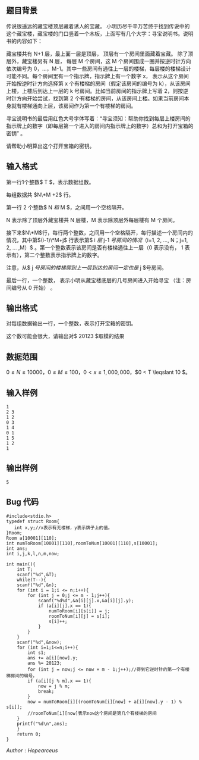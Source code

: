 ## 题目背景

传说很遥远的藏宝楼顶层藏着诱人的宝藏。 小明历尽千辛万苦终于找到传说中的这个藏宝楼，藏宝楼的门口竖着一个木板，上面写有几个大字：寻宝说明书。说明书的内容如下：

藏宝楼共有 N+1 层，最上面一层是顶层， 顶层有一个房间里面藏着宝藏。 除了顶层外，藏宝楼另有 N 层， 每层 M 个房间，这 M 个房间围成一圈并按逆时针方向依次编号为 0，…，M-1。其中一些房间有通往上一层的楼梯，每层楼的楼梯设计可能不同。每个房间里有一个指示牌，指示牌上有一个数字 x， 表示从这个房间开始按逆时针方向选择第 x 个有楼梯的房间（假定该房间的编号为 k），从该房间上楼，上楼后到达上一层的 k 号房间。比如当前房间的指示牌上写着 2，则按逆时针方向开始尝试，找到第 2 个有楼梯的房间，从该房间上楼。如果当前房间本身就有楼梯通向上层，该房间作为第一个有楼梯的房间。

寻宝说明书的最后用红色大号字体写着：“寻宝须知：帮助你找到每层上楼房间的指示牌上的数字（即每层第一个进入的房间内指示牌上的数字）总和为打开宝箱的密钥” 。

请帮助小明算出这个打开宝箱的密钥。


## 输入格式

第一行1个整数$ T $，表示数据组数。

每组数据共 $N\*M +2$ 行。

第一行 2 个整数$ N $和$ M $，之间用一个空格隔开。

N 表示除了顶层外藏宝楼共 N 层楼，M 表示除顶层外每层楼有 M 个房间。

接下来$N\*M$行，每行两个整数，之间用一个空格隔开，每行描述一个房间内的情况，其中第$(i-1)\*M+j$ 行表示第$ i $层$ j-1 $号房间的情况$（i=1, 2, …, N；j=1, 2, … ,M）$ 。第一个整数表示该房间是否有楼梯通往上一层（0 表示没有， 1 表示有），第二个整数表示指示牌上的数字。

注意，从$ j $号房间的楼梯爬到上一层到达的房间一定也是$ j $号房间。

最后一行，一个整数， 表示小明从藏宝楼底层的几号房间进入开始寻宝 （注：房间编号从 0 开始） 。



## 输出格式

对每组数据输出一行，一个整数，表示打开宝箱的密钥。

这个数可能会很大，请输出对$ 20123 $取模的结果


## 数据范围

$0 \leqslant N \leqslant 10000$，$0 \leqslant M \leqslant 100$，$0 \lt x \leqslant 1, 000, 000$，$0 < T \leqslant 10 $。

## 输入样例

    1
    2 3
    1 2
    0 3
    1 4
    0 1
    1 5
    1 2
    1

## 输出样例

    5

## Bug 代码
    #include<stdio.h>
    typedef struct Room{
       int x,y;//x表示有无楼梯，y表示牌子上的值。 
    }Room;
    Room a[10001][110];
    int numToRoom[10001][110],roomToNum[10001][110],s[10001];
    int ans;
    int i,j,k,l,n,m,now;

    int main(){
	    int T;
	    scanf("%d",&T);
	    while(T--){
		scanf("%d",&n);
		for (int i = 1;i <= n;i++){
			for (int j = 0;j <= m - 1;j++){
				scanf("%d%d",&a[i][j].x,&a[i][j].y);
				if (a[i][j].x == 1){
					numToRoom[i][s[i]] = j;
					roomToNum[i][j] = s[i];
					s[i]++;
				}
			}
		}
		scanf("%d",&now);
		for (int i=1;i<=n;i++){
			int s1;
			ans += a[i][now].y;
			ans %= 20123;
			for (int j = now;j <= now + m - 1;j++);//得到它逆时针的第一个有楼梯房间的编号。
			if (a[i][j % m].x == 1){
	  			now = j % m;
	  			break;
			}
			now = numToRoom[i][(roomToNum[i][now] + a[i][now].y - 1) % s[i]];
			//roomToNum[i][now]表示now这个房间是第几个有楼梯的房间
		}
		printf("%d\n",ans);
	    }
	    return 0;
    }

$Author:Hopearceus$